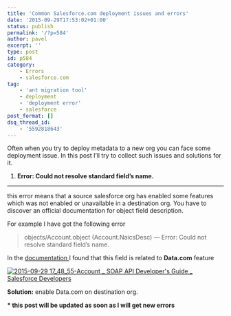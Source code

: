 ```yaml
---
title: 'Common Salesforce.com deployment issues and errors'
date: '2015-09-29T17:53:02+01:00'
status: publish
permalink: '/?p=584'
author: pavel
excerpt: ''
type: post
id: p584
category:
    - Errors
    - salesforce.com
tag:
    - 'ant migration tool'
    - deployment
    - 'deployment error'
    - salesforce
post_format: []
dsq_thread_id:
    - '5592818643'
---
```

Often when you try to deploy metadata to a new org you can face some deployment issue. In this post I’ll try to collect such issues and solutions for it.

1. **Error: Could not resolve standard field’s name.**
  ----------------------------------------------------

this error means that a source salesforce org has enabled some features which was not enabled or unavailable in a destination org. You have to discover an official documentation for object field description.

For example I have got the following error

> objects/Account.object (Account.NaicsDesc) — Error: Could not resolve standard field’s name.

In the [documentation ](https://developer.salesforce.com/docs/atlas.en-us.api.meta/api/sforce_api_objects_account.htm)I found that this field is related to **Data.com** feature

[![2015-09-29 17_48_55-Account _ SOAP API Developer's Guide _ Salesforce Developers](https://www.pavelslepenkov.info/wp-content/uploads/2015/09/2015-09-29-17_48_55-Account-_-SOAP-API-Developers-Guide-_-Salesforce-Developers.png)](http://www.pavelslepenkov.info/wp-content/uploads/2015/09/2015-09-29-17_48_55-Account-_-SOAP-API-Developers-Guide-_-Salesforce-Developers.png)

**Solution:** enable Data.com on destination org.

**\* this post will be updated as soon as I will get new errors**